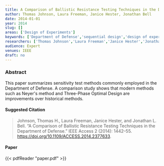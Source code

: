```yaml
---
title: A Comparison of Ballistic Resistance Testing Techniques in the Department of Defense
author: Thomas Johnson, Laura Freeman, Janice Hester, Jonathan Bell
date: 2014-01-01
year: 2014
slug: []
areas: ['Design of Experiments']
keywords: ['Department of Defense','sequential design','design of experiments','ballistic resistance testing','three-phase optimal design']
researchers: ['Thomas Johnson','Laura Freeman','Janice Hester','Jonathan Bell']
audience: Expert
venues: IEEE
draft: no
---
```




### Abstract
This paper summarizes sensitivity test methods commonly employed in the Department of Defense. A comparison study shows that modern methods such as Neyer's method and Three-Phase Optimal Design are improvements over historical methods.

#### Suggested Citation
> Johnson, Thomas H., Laura Freeman, Janice Hester, and Jonathan L. Bell. “A Comparison of Ballistic Resistance Testing Techniques in the Department of Defense.” IEEE Access 2 (2014): 1442–55. https://doi.org/10.1109/ACCESS.2014.2377633.



#### Paper 
 {{< pdfReader "paper.pdf" >}}


